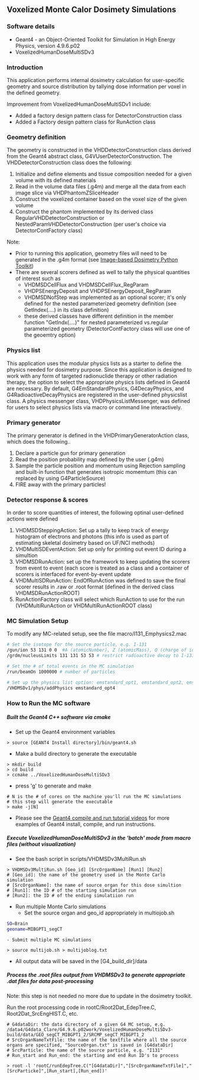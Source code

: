 ## Voxelized Monte Calor Dosimety Simulations

### Software details
- Geant4 - an Object-Oriented Toolkit for Simulation in High Energy Physics, version 4.9.6.p02
- VoxelizedHumanDoseMultiSDv3

### Introduction

This application performs internal dosimetry calculation for user-specific geometry and source distribution by tallying dose information per voxel in the defined geometry.

Improvement from VoxelizedHumanDoseMultiSDv1 include:
- Added a factory design pattern class for DetectorConstruction class 
- Added a Factory design pattern class for RunAction class

### Geometry definition

The geometry is constructed in the VHDDetectorConstruction class derived from the Geant4 abstract class, G4VUserDetectorConstruction. The VHDDetectorConstruction class does the following:

1. Initialize and define elements and tissue composition needed for a given volume with its defined materials
2. Read in the volume data files (.g4m) and merge all the data from each image slice via VHDPhantomZSliceHeader
3. Construct the voxelized container based on the voxel size of the given volume
4. Construct the phantom implemented by its derived class RegularVHDDetectorConstruction or NestedParamVHDDetectorConstruction (per user's choice via DetectorContFactory class)

Note:
- Prior to running this application, geometry files will need to be generated in the .g4m format (see [Image-based Dosimetry Python Toolkit](https://github.com/clarehchao/ImageBasedDosimetryTool))
- There are several scorers defined as well to tally the physical quantities of interest such as
	- VHDMSDCellFlux and VHDMSDCellFlux_RegParam
	- VHDPSEnergyDeposit and VHDPSEnergyDeposit_RegParam
	- VHDMSDNofStep was implemented as an optional scorer; it's only defined for the nested 
         parameterized geometry definition (see GetIndex(....) in its class definition)
	- these derived classes have different definition in the member function "GetIndx(....)" for nested parameterized vs.regular parameterized geometry (DetectorContFactory class will use one of the geoemtry option)

### Physics list

This application uses the modular physics lists as a starter to define the physics needed for dosimetry purpose.  Since this application is designed to work with any form of targeted radionuclide therapy or other radiation therapy, the option to select the appropriate physics lists defined in Geant4 are necessary.  By default, G4EmStandardPhysics, G4DecayPhysics, and G4RadioactiveDecayPhysics are registered in the user-defined physicslist class.  A physics messenger class, VHDPhysicsListMessenger, was defined for users to select physics lists via macro or command line interactively.
 	 
### Primary generator

The primary generator is defined in the VHDPrimaryGeneratorAction class, which does the following..
1. Declare a particle gun for primary generation
2. Read the position probability map defined by the user (.g4m)
3. Sample the particle position and momentum using Rejection sampling and built-in function that generates isotropic momemtum (this can replaced by using G4ParticleSource)
4. FIRE away with the primary particles!

### Detector response & scores

In order to score quantities of interest, the following optinal user-defined actions were defined

1. VHDMSDSteppingAction: Set up a tally to keep track of energy histogram of electrons and photons (this info is used as part of estimating skeletal dosimetry based on UF/NCI methods)
2. VHDMultiSDEventAction: Set up only for printing out event ID during a simultion
3. VHDMSDRunAction: set up the framework to keep updating the scorers from event to event (each score is treated as a class and a container of scorers is interfaced for event-by-event update
4. VHDMultiSDRunAction: EndOfRunAction was defined to save the final scorer results in .raw or .root format (defined in the derived class VHDMSDRunActionROOT)
5. RunActionFactory class will select which RunAction to use for the run (VHDMultiRunAction or VHDMultiRunActionROOT class)
    

### MC Simulation Setup
To modify any MC-related setup, see the file macro/I131_Emphysics2.mac
```bash
# Set the isotope for the source particle, e.g. I-131
/gun/ion 53 131 0 0  #A (atomicNumber), Z (atomicMass), Q (charge of ion in unit of e), E (excitation energy in kev)
/grdm/nucleusLimits 131 131 53 53 # restrict radioactive decay to I-131

# Set the # of total events in the MC simulation
/run/beamOn 1000000 # number of particles

# Set up the physics list option: emstandard_opt1, emstandard_opt2, emstandard_opt3, emstandard_opt4, emlivermore, or empenelope
/VHDMSDv1/phys/addPhysics emstandard_opt4
```

### How to Run the MC software

##### Built the Geant4 C++ software via cmake

- Set up the Geant4 environment variables
```console
> source [GEANT4 Install directory]/bin/geant4.sh
```

- Make a build directory to generate the executable
```console
> mkdir build
> cd build
> ccmake ../VoxelizedHumanDoseMultiSDv3
```

- press 'g' to generate and make
```console
# N is the # of cores on the machine you'll run the MC simulations
# this step will generate the executable
> make -j[N]
```

- Please see the [Geant4 compile and run tutorial videos](http://geant4.in2p3.fr/spip.php?article84&lang=en) for more examples of Geant4 install, compile, and run instructions. 

##### Execute VoxelizedHumanDoseMultiSDv3  in the 'batch' mode from macro files (without visualization)

- See the bash script in scripts/VHDMSDv3MultiRun.sh 
```console
> VHDMSDv3MultiRun.sh [Geo_id] [SrcOrganName] [Run1] [Run2]
# [Geo_id]: the name of the geometry used in the Monte Carlo simulation
# [SrcOrganName]: the name of source organ for this dose simultion
# [Run1]: the ID # of the starting simulation run
# [Run2]: the ID # of the ending simulatiion run
```

- Run multiple Monte Carlo simulations
	- Set the source organ and geo_id appropriately in multiojob.sh
```bash
SO=Brain
geoname=MIBGPT1_segCT
```

	- Submit multiple MC simulations
```console
> source multijob.sh > multijoblog.txt
```

- All output data will be saved in the [G4_build_dir]/data

##### Process the .root files output from VHDMSDv3 to generate appropriate .dat files for data post-processing

Note: this step is not needed no more due to update in the dosimetry toolkit.

Run the root processing code in rootC/Root2Dat\_EdepTree.C, Root2Dat\_SrcEngHIST.C, etc.
```
# G4dataDir: the data directory of a given G4 MC setup, e.g.  /data4/G4data_Clare/G4.9.6.p02work/VoxelizedHumanDoseMultiSDv3-build/data/GEO_segCT_MIBGPT1_2/SRCMP_segCT_MIBGPT1_2
# SrcOrganNameTxtFile: the name of the textfile where all the source organs are specified, "SourceOrgan.txt" is saved in [G4dataDir]
# SrcParticle: the name of the source particle, e.g. "I131"
# Run_start and Run_end: the starting and end Run ID's to process

> root -l 'rootC/runEdepTree.C("[G4dataDir]","[SrcOrganNameTxtFile]","[SrcParticke]",[Run_start],[Run_end])'
```

